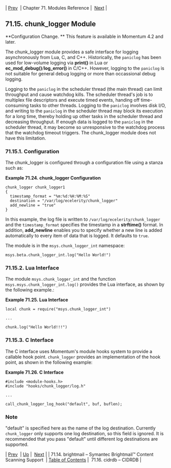 | [Prev](modules.brightmail)  | Chapter 71. Modules Reference |  [Next](modules.cidrdb) |

## 71.15. chunk_logger Module

<a class="indexterm" name="idp20229008"></a>

**Configuration Change. ** This feature is available in Momentum 4.2 and later.

The chunk_logger module provides a safe interface for logging asynchronously from Lua, C, and C++. Historically, the `paniclog` has been used for low-volume logging via **print()** in Lua or **ec_mod_debug()**/**log_error()** in C/C++. However, logging to the `paniclog` is not suitable for general debug logging or more than occassional debug logging.

Logging to the `paniclog` in the scheduler thread (the main thread) can limit throughput and cause watchdog kills. The scheduler thread's job is to multiplex file descriptors and execute timed events, handing off time-consuming tasks to other threads. Logging to the `paniclog` involves disk I/O, and writing to the `paniclog` in the scheduler thread may block its execution for a long time, thereby holding up other tasks in the scheduler thread and decreasing throughput. If enough data is logged to the `paniclog` in the scheduler thread, it may become so unresponsive to the watchdog process that the watchdog timeout triggers. The chunk_logger module does not have this limitation.

### 71.15.1. Configuration

The chunk_logger is configured through a configuration file using a stanza such as:

<a name="example.chunk_logger"></a>

**Example 71.24. chunk_logger Configuration**

```
chunk_logger chunk_logger1
{
  timestamp_format = "%m:%d:%H:%M:%S"
  destination = "/var/log/ecelerity/chunk_logger"
  add_newline = "true"
}
```

In this example, the log file is written to `/var/log/ecelerity/chunk_logger` and the `timestamp_format` specifies the timestamp in a **strftime()** format. In addition, **add_newline** enables you to specify whether a new line is added automatically to every item of data that is logged. It defaults to `true`.

The module is in the `msys.chunk_logger_int` namespace:

`msys.beta.chunk_logger_int.log("Hello World!")`

### 71.15.2. Lua Interface

The module `msys.chunk_logger_int` and the function `msys.msys.chunk_logger_int.log()` provides the Lua interface, as shown by the following example.:

<a name="example.chunk_logger.lua_interface"></a>

**Example 71.25. Lua Interface**

```
local chunk = require("msys.chunk_logger_int")

...

chunk.log("Hello World!!!")
```

### 71.15.3. C Interface

The C interface uses Momentum's module hooks system to provide a callable hook point. `chunk_logger` provides an implementation of the hook point, as shown in the following example:

<a name="example.chunk_logger.c_interface"></a>

**Example 71.26. C Interface**

```
#include <module-hooks.h>
#include "hooks/chunk_logger/log.h"

...

call_chunk_logger_log_hook("default", buf, buflen);
```

### Note

"default" is specified here as the name of the log destination. Currently `chunk_logger` only supports one log destination, so this field is ignored. It is recommended that you pass "default" until different log destinations are supported.

| [Prev](modules.brightmail)  | [Up](modules) |  [Next](modules.cidrdb) |
| 71.14. brightmail – Symantec Brightmail™ Content Scanning Support  | [Table of Contents](index) |  71.16. cidrdb – CIDRDB |

